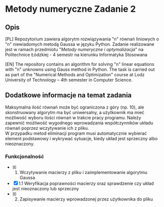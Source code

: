 # Metody numeryczne Zadanie 2
## Opis
[PL]
Repozytorium zawiera algorytm rozwiązywania "n" równań liniowych o "n" niewiadomych metodą Gaussa w języku Python. Zadanie realizowane jest w ramach przedmiotu "*Metody numeryczne i optymalizacja*" na Politechnice Łódzkiej - 4 semestr na kierunku Informatyka Stosowana

[EN]
The repository contains an algorithm for solving "n" linear equations with "n" unknowns using Gauss method in Python. The task is carried out as part of the "Numerical Methods and Optimization" course at Lodz University of Technology – 4th semester in Computer Science.

## Dodatkowe informacje na temat zadania
Maksymalna ilość równań może być ograniczona z góry (np. 10), ale skonstruowany algorytm ma być uniwersalny, a użytkownik ma mieć możliwość wyboru ilości równań w trakcie pracy programu. Należy zapewnić możliwość wygodnego wprowadzania współczynników układu równań poprzez wczytywanie ich z pliku.
<br />W przypadku metod eliminacji program musi automatycznie wybierać element podstawowy i wykrywać sytuacje, kiedy układ jest sprzeczny albo nieoznaczony.

### Funkcjonalność
- [x] 1. Wczytywanie macierzy z pliku i zaimplementowanie algorytmu Gaussa
- [x] 1.1 Weryfikacja poprawności macierzy oraz sprawdzenie czy układ jest nieoznaczony lub sprzeczny
- [x] 2. Zapisywanie macierzy wprowadzonej przez użytkownika do pliku 
